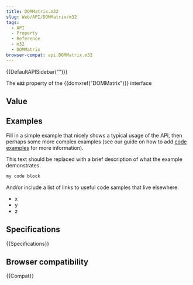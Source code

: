 ```yaml
---
title: DOMMatrix.m32
slug: Web/API/DOMMatrix/m32
tags:
  - API
  - Property
  - Reference
  - m32
  - DOMMatrix
browser-compat: api.DOMMatrix.m32
---
```

{{DefaultAPISidebar("")}}

The **`m32`** property of the {{domxref("DOMMatrix")}} interface 

## Value



## Examples

Fill in a simple example that nicely shows a typical usage of the API, then perhaps some more complex examples (see our guide on how to add [code examples](/en-US/docs/MDN/Contribute/Structures/Code_examples) for more information).

This text should be replaced with a brief description of what the example demonstrates.

```js
my code block
```

And/or include a list of links to useful code samples that live elsewhere:

*   x
*   y
*   z

## Specifications

{{Specifications}}

## Browser compatibility

{{Compat}}


